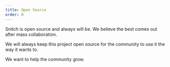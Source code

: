 ```yaml
---
title: Open Source
order: 0
---
```


Snitch is open source and always will be. We believe the best comes out after mass collaboration.

We will always keep this project open source for the community to use it the way it wants to.

We want to help the community grow.